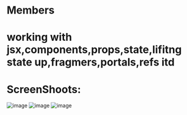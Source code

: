 # Members
# working with jsx,components,props,state,lifitng state up,fragmers,portals,refs itd
# ScreenShoots:
![image](https://user-images.githubusercontent.com/91044351/173255219-4d3ed4bc-df5b-4851-a2b7-4b64a7700df5.png)
![image](https://user-images.githubusercontent.com/91044351/173255232-5880f9f6-d450-45e6-b529-4115d4873af5.png)
![image](https://user-images.githubusercontent.com/91044351/173255245-72f41313-459b-4170-91cd-9e22613b54e8.png)
